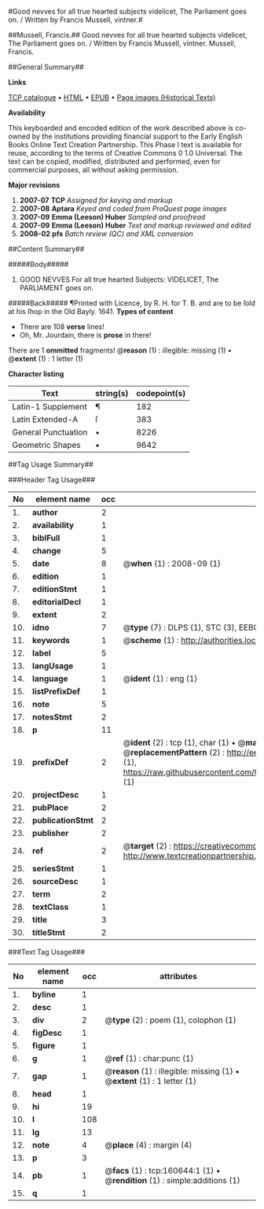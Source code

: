 #Good nevves for all true hearted subjects videlicet, The Parliament goes on. / Written by Francis Mussell, vintner.#

##Mussell, Francis.##
Good nevves for all true hearted subjects videlicet, The Parliament goes on. / Written by Francis Mussell, vintner.
Mussell, Francis.

##General Summary##

**Links**

[TCP catalogue](http://www.ota.ox.ac.uk/tcp/)  • 
[HTML](http://tei.it.ox.ac.uk/tcp/Texts-HTML/free/A89/A89432.html)  • 
[EPUB](http://tei.it.ox.ac.uk/tcp/Texts-EPUB/free/A89/A89432.epub) • 
[Page images (Historical Texts)](https://data.historicaltexts.jisc.ac.uk/view?pubId=eebo-99869004e&pageId=eebo-99869004e-160644-1)

**Availability**

This keyboarded and encoded edition of the
	       work described above is co-owned by the institutions
	       providing financial support to the Early English Books
	       Online Text Creation Partnership. This Phase I text is
	       available for reuse, according to the terms of Creative
	       Commons 0 1.0 Universal. The text can be copied,
	       modified, distributed and performed, even for
	       commercial purposes, all without asking permission.

**Major revisions**

1. __2007-07__ __TCP__ *Assigned for keying and markup*
1. __2007-08__ __Aptara__ *Keyed and coded from ProQuest page images*
1. __2007-09__ __Emma (Leeson) Huber__ *Sampled and proofread*
1. __2007-09__ __Emma (Leeson) Huber__ *Text and markup reviewed and edited*
1. __2008-02__ __pfs__ *Batch review (QC) and XML conversion*

##Content Summary##

#####Body#####

1. GOOD NEVVES
For all true hearted Subjects:
VIDELICET,
The PARLIAMENT goes on.

#####Back#####
¶Printed with Licence, by R. H. for
T. B. and are to be ſold at his ſhop
in the Old Bayly. 1641.
**Types of content**

  * There are 108 **verse** lines!
  * Oh, Mr. Jourdain, there is **prose** in there!

There are 1 **ommitted** fragments! 
 @__reason__ (1) : illegible: missing (1)  •  @__extent__ (1) : 1 letter (1)

**Character listing**


|Text|string(s)|codepoint(s)|
|---|---|---|
|Latin-1 Supplement|¶|182|
|Latin Extended-A|ſ|383|
|General Punctuation|•|8226|
|Geometric Shapes|▪|9642|

##Tag Usage Summary##

###Header Tag Usage###

|No|element name|occ|attributes|
|---|---|---|---|
|1.|__author__|2||
|2.|__availability__|1||
|3.|__biblFull__|1||
|4.|__change__|5||
|5.|__date__|8| @__when__ (1) : 2008-09 (1)|
|6.|__edition__|1||
|7.|__editionStmt__|1||
|8.|__editorialDecl__|1||
|9.|__extent__|2||
|10.|__idno__|7| @__type__ (7) : DLPS (1), STC (3), EEBO-CITATION (1), PROQUEST (1), VID (1)|
|11.|__keywords__|1| @__scheme__ (1) : http://authorities.loc.gov/ (1)|
|12.|__label__|5||
|13.|__langUsage__|1||
|14.|__language__|1| @__ident__ (1) : eng (1)|
|15.|__listPrefixDef__|1||
|16.|__note__|5||
|17.|__notesStmt__|2||
|18.|__p__|11||
|19.|__prefixDef__|2| @__ident__ (2) : tcp (1), char (1)  •  @__matchPattern__ (2) : ([0-9\-]+):([0-9IVX]+) (1), (.+) (1)  •  @__replacementPattern__ (2) : http://eebo.chadwyck.com/downloadtiff?vid=$1&page=$2 (1), https://raw.githubusercontent.com/textcreationpartnership/Texts/master/tcpchars.xml#$1 (1)|
|20.|__projectDesc__|1||
|21.|__pubPlace__|2||
|22.|__publicationStmt__|2||
|23.|__publisher__|2||
|24.|__ref__|2| @__target__ (2) : https://creativecommons.org/publicdomain/zero/1.0/ (1), http://www.textcreationpartnership.org/docs/. (1)|
|25.|__seriesStmt__|1||
|26.|__sourceDesc__|1||
|27.|__term__|2||
|28.|__textClass__|1||
|29.|__title__|3||
|30.|__titleStmt__|2||


###Text Tag Usage###

|No|element name|occ|attributes|
|---|---|---|---|
|1.|__byline__|1||
|2.|__desc__|1||
|3.|__div__|2| @__type__ (2) : poem (1), colophon (1)|
|4.|__figDesc__|1||
|5.|__figure__|1||
|6.|__g__|1| @__ref__ (1) : char:punc (1)|
|7.|__gap__|1| @__reason__ (1) : illegible: missing (1)  •  @__extent__ (1) : 1 letter (1)|
|8.|__head__|1||
|9.|__hi__|19||
|10.|__l__|108||
|11.|__lg__|13||
|12.|__note__|4| @__place__ (4) : margin (4)|
|13.|__p__|3||
|14.|__pb__|1| @__facs__ (1) : tcp:160644:1 (1)  •  @__rendition__ (1) : simple:additions (1)|
|15.|__q__|1||
